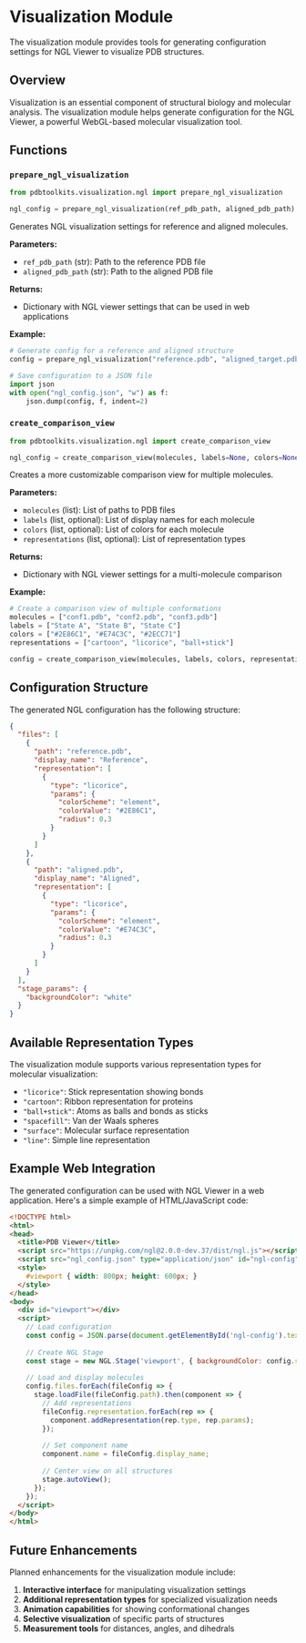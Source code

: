 # Visualization Module

The visualization module provides tools for generating configuration settings for NGL Viewer to visualize PDB structures.

## Overview

Visualization is an essential component of structural biology and molecular analysis. The visualization module helps generate configuration for the NGL Viewer, a powerful WebGL-based molecular visualization tool.

## Functions

### `prepare_ngl_visualization`

```python
from pdbtoolkits.visualization.ngl import prepare_ngl_visualization

ngl_config = prepare_ngl_visualization(ref_pdb_path, aligned_pdb_path)
```

Generates NGL visualization settings for reference and aligned molecules.

**Parameters:**
- `ref_pdb_path` (str): Path to the reference PDB file
- `aligned_pdb_path` (str): Path to the aligned PDB file

**Returns:**
- Dictionary with NGL viewer settings that can be used in web applications

**Example:**
```python
# Generate config for a reference and aligned structure
config = prepare_ngl_visualization("reference.pdb", "aligned_target.pdb")

# Save configuration to a JSON file
import json
with open("ngl_config.json", "w") as f:
    json.dump(config, f, indent=2)
```

### `create_comparison_view`

```python
from pdbtoolkits.visualization.ngl import create_comparison_view

ngl_config = create_comparison_view(molecules, labels=None, colors=None, representations=None)
```

Creates a more customizable comparison view for multiple molecules.

**Parameters:**
- `molecules` (list): List of paths to PDB files
- `labels` (list, optional): List of display names for each molecule
- `colors` (list, optional): List of colors for each molecule
- `representations` (list, optional): List of representation types

**Returns:**
- Dictionary with NGL viewer settings for a multi-molecule comparison

**Example:**
```python
# Create a comparison view of multiple conformations
molecules = ["conf1.pdb", "conf2.pdb", "conf3.pdb"]
labels = ["State A", "State B", "State C"]
colors = ["#2E86C1", "#E74C3C", "#2ECC71"]
representations = ["cartoon", "licorice", "ball+stick"]

config = create_comparison_view(molecules, labels, colors, representations)
```

## Configuration Structure

The generated NGL configuration has the following structure:

```json
{
  "files": [
    {
      "path": "reference.pdb",
      "display_name": "Reference",
      "representation": [
        {
          "type": "licorice",
          "params": {
            "colorScheme": "element",
            "colorValue": "#2E86C1",
            "radius": 0.3
          }
        }
      ]
    },
    {
      "path": "aligned.pdb",
      "display_name": "Aligned",
      "representation": [
        {
          "type": "licorice",
          "params": {
            "colorScheme": "element",
            "colorValue": "#E74C3C",
            "radius": 0.3
          }
        }
      ]
    }
  ],
  "stage_params": {
    "backgroundColor": "white"
  }
}
```

## Available Representation Types

The visualization module supports various representation types for molecular visualization:

- `"licorice"`: Stick representation showing bonds
- `"cartoon"`: Ribbon representation for proteins
- `"ball+stick"`: Atoms as balls and bonds as sticks
- `"spacefill"`: Van der Waals spheres
- `"surface"`: Molecular surface representation
- `"line"`: Simple line representation

## Example Web Integration

The generated configuration can be used with NGL Viewer in a web application. Here's a simple example of HTML/JavaScript code:

```html
<!DOCTYPE html>
<html>
<head>
  <title>PDB Viewer</title>
  <script src="https://unpkg.com/ngl@2.0.0-dev.37/dist/ngl.js"></script>
  <script src="ngl_config.json" type="application/json" id="ngl-config"></script>
  <style>
    #viewport { width: 800px; height: 600px; }
  </style>
</head>
<body>
  <div id="viewport"></div>
  <script>
    // Load configuration
    const config = JSON.parse(document.getElementById('ngl-config').textContent);
    
    // Create NGL Stage
    const stage = new NGL.Stage('viewport', { backgroundColor: config.stage_params.backgroundColor });
    
    // Load and display molecules
    config.files.forEach(fileConfig => {
      stage.loadFile(fileConfig.path).then(component => {
        // Add representations
        fileConfig.representation.forEach(rep => {
          component.addRepresentation(rep.type, rep.params);
        });
        
        // Set component name
        component.name = fileConfig.display_name;
        
        // Center view on all structures
        stage.autoView();
      });
    });
  </script>
</body>
</html>
```

## Future Enhancements

Planned enhancements for the visualization module include:

1. **Interactive interface** for manipulating visualization settings
2. **Additional representation types** for specialized visualization needs
3. **Animation capabilities** for showing conformational changes
4. **Selective visualization** of specific parts of structures
5. **Measurement tools** for distances, angles, and dihedrals